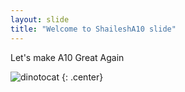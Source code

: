 ```yaml
---
layout: slide
title: "Welcome to ShaileshA10 slide"
---
```


Let's make A10 Great Again

![dinotocat](https://octodex.github.com/images/dinotocat.png)
{: .center}
